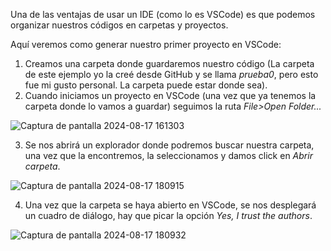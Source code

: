 Una de las ventajas de usar un IDE (como lo es VSCode) es que podemos organizar nuestros códigos en carpetas y proyectos.

Aquí veremos como generar nuestro primer proyecto en VSCode:

1. Creamos una carpeta donde guardaremos nuestro código (La carpeta de este ejemplo yo la creé desde GitHub y se llama *prueba0*, pero esto fue mi gusto personal. La carpeta puede estar donde sea).
2. Cuando iniciamos un proyecto en VSCode (una vez que ya tenemos la carpeta donde lo vamos a guardar) seguimos la ruta *File>Open Folder...* 

![Captura de pantalla 2024-08-17 161303](https://github.com/user-attachments/assets/9ff8284f-ce9b-4a45-aa24-107e546d6029)

3. Se nos abrirá un explorador donde podremos buscar nuestra carpeta, una vez que la encontremos, la seleccionamos y damos click en *Abrir carpeta*.

![Captura de pantalla 2024-08-17 180915](https://github.com/user-attachments/assets/1f8f1fb4-1cde-496b-aeb3-ee5f3394ea97)

4. Una vez que la carpeta se haya abierto en VSCode, se nos desplegará un cuadro de diálogo, hay que picar la opción *Yes, I trust the authors*.

![Captura de pantalla 2024-08-17 180932](https://github.com/user-attachments/assets/bdeb3599-b3d2-462d-a5a3-7c7e09fc99ce)
